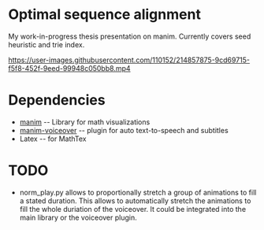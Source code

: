 # Optimal sequence alignment
My work-in-progress thesis presentation on manim. Currently covers seed heuristic and trie index.

https://user-images.githubusercontent.com/110152/214857875-9cd69715-f5f8-452f-9eed-99948c050bb8.mp4

# Dependencies

* [manim](https://github.com/ManimCommunity/manim) -- Library for math visualizations
* [manim-voiceover](https://github.com/ManimCommunity/manim-voiceover) -- plugin for auto text-to-speech and subtitles
* Latex -- for MathTex

# TODO

* norm_play.py allows to proportionally stretch a group of animations to fill a stated duration. This allows to automatically stretch the animations to fill the whole duriation of the voiceover. It could be integrated into the main library or the voiceover plugin.
